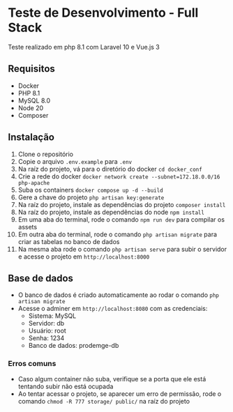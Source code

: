 # Teste de Desenvolvimento - Full Stack
Teste realizado em php 8.1 com Laravel 10 e Vue.js 3

## Requisitos
- Docker
- PHP 8.1
- MySQL 8.0
- Node 20
- Composer

## Instalação
1. Clone o repositório
2. Copie o arquivo `.env.example` para `.env`
3. Na raíz do projeto, vá para o diretório do docker `cd docker_conf`
4. Crie a rede do docker `docker network create --subnet=172.18.0.0/16 php-apache`
5. Suba os containers `docker compose up -d --build`
6. Gere a chave do projeto `php artisan key:generate`
7. Na raíz do projeto, instale as dependências do projeto `composer install`
8. Na raíz do projeto, instale as dependências do node `npm install`
9. Em uma aba do terminal, rode o comando `npm run dev` para compilar os assets
10. Em outra aba do terminal, rode o comando `php artisan migrate` para criar as tabelas no banco de dados
11. Na mesma aba rode o comando `php artisan serve` para subir o servidor e acesse o projeto em `http://localhost:8000`

## Base de dados
- O banco de dados é criado automaticamente ao rodar o comando `php artisan migrate`
- Acesse o adminer em `http://localhost:8080` com as credenciais:
  - Sistema: MySQL
  - Servidor: db
  - Usuário: root
  - Senha: 1234
  - Banco de dados: prodemge-db

### Erros comuns
- Caso algum container não suba, verifique se a porta que ele está tentando subir não está ocupada
- Ao tentar acessar o projeto, se aparecer um erro de permissão, rode o comando `chmod -R 777 storage/ public/` na raíz do projeto
